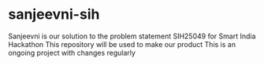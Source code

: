 # sanjeevni-sih
Sanjeevni is our solution to the problem statement SIH25049 for Smart India Hackathon
This repository will be used to make our product
This is an ongoing project with changes regularly
